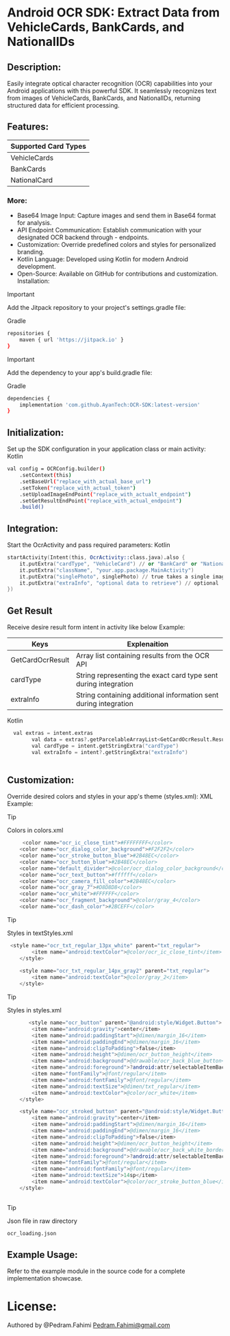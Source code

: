 # Android OCR SDK: Extract Data from VehicleCards, BankCards, and NationalIDs

## Description:

Easily integrate optical character recognition (OCR) capabilities into your Android applications with this powerful SDK. It seamlessly recognizes text from images of VehicleCards, BankCards, and NationalIDs, returning structured data for efficient processing.

## Features:

|  Supported Card Types |
| ------ | 
|VehicleCards |
|BankCards|
|NationalCard|

### More:
- Base64 Image Input: Capture images and send them in Base64 format for analysis.
- API Endpoint Communication: Establish communication with your designated OCR backend through - endpoints.
- Customization: Override predefined colors and styles for personalized branding.
- Kotlin Language: Developed using Kotlin for modern Android development.
- Open-Source: Available on GitHub for contributions and customization.
  Installation:

> [!Important]
> Add the Jitpack repository to your project's settings.gradle file:

Gradle
```sh
repositories {
    maven { url 'https://jitpack.io' }
}
```
> [!Important]
>Add the dependency to your app's build.gradle file:

Gradle
```sh
dependencies {
    implementation 'com.github.AyanTech:OCR-SDK:latest-version'
}
```
## Initialization:

Set up the SDK configuration in your application class or main activity:
Kotlin
```sh
val config = OCRConfig.builder()
    .setContext(this)
    .setBaseUrl("replace_with_actual_base_url")
    .setToken("replace_with_actual_token")
    .setUploadImageEndPoint("replace_with_actualt_endpoint")
    .setGetResultEndPoint("replace_with_actual_endpoint")
    .build()
```

## Integration:

Start the OcrActivity and pass required parameters:
Kotlin
```s
startActivity(Intent(this, OcrActivity::class.java).also {
    it.putExtra("cardType", "VehicleCard") // or "BankCard" or "NationalID"
    it.putExtra("className", "your.app.package.MainActivity")
    it.putExtra("singlePhoto", singlePhoto) // true takes a single image
    it.putExtra("extraInfo", "optional data to retrieve") // optional
})
```

## Get Result

Receive desire result form intent in activity like below Example:

| Keys             | Explenaition |
|------------------| ------ | 
| GetCardOcrResult |  Array list containing results from the OCR API |
| cardType         | String representing the exact card type sent during integration |
| extraInfo        | String containing additional information sent during integration |


Kotlin
```s
  val extras = intent.extras
        val data = extras?.getParcelableArrayList<GetCardOcrResult.Result>("GetCardOcrResult")
        val cardType = intent.getStringExtra("cardType")
        val extraInfo = intent?.getStringExtra("extraInfo")
         
```

## Customization:

Override desired colors and styles in your app's theme (styles.xml):
XML Example:

> [!Tip]
>Colors in colors.xml
```s
     <color name="ocr_ic_close_tint">#FFFFFFFF</color>
    <color name="ocr_dialog_color_background">#F2F2F2</color>
    <color name="ocr_stroke_button_blue">#2B48EC</color>
    <color name="ocr_button_blue">#2B48EC</color>
    <color name="default_divider">@color/ocr_dialog_color_background</color>
    <color name="ocr_text_button">#ffffff</color>
    <color name="ocr_camera_fill_color">#2B48EC</color>
    <color name="ocr_gray_7">#D8D8D8</color>
    <color name="ocr_white">#FFFFFF</color>
    <color name="ocr_fragment_background">@color/gray_4</color>
    <color name="ocr_dash_color">#2BCEFF</color>
```

> [!Tip]
>Styles in textStyles.xml
```s
 <style name="ocr_txt_regular_13px_white" parent="txt_regular">
        <item name="android:textColor">@color/ocr_ic_close_tint</item>
    </style>
    
    <style name="ocr_txt_regular_14px_gray2" parent="txt_regular">
        <item name="android:textColor">@color/gray_2</item>
    </style>
```

> [!Tip]
>Styles in styles.xml
```s
       <style name="ocr_button" parent="@android:style/Widget.Button">
        <item name="android:gravity">center</item>
        <item name="android:paddingStart">@dimen/margin_16</item>
        <item name="android:paddingEnd">@dimen/margin_16</item>
        <item name="android:clipToPadding">false</item>
        <item name="android:height">@dimen/ocr_button_height</item>
        <item name="android:background">@drawable/ocr_back_blue_button</item>
        <item name="android:foreground">?android:attr/selectableItemBackground</item>
        <item name="fontFamily">@font/regular</item>
        <item name="android:fontFamily">@font/regular</item>
        <item name="android:textSize">@dimen/txt_regular</item>
        <item name="android:textColor">@color/ocr_white</item>
    </style>

    <style name="ocr_stroked_button" parent="@android:style/Widget.Button">
        <item name="android:gravity">center</item>
        <item name="android:paddingStart">@dimen/margin_16</item>
        <item name="android:paddingEnd">@dimen/margin_16</item>
        <item name="android:clipToPadding">false</item>
        <item name="android:height">@dimen/ocr_button_height</item>
        <item name="android:background">@drawable/ocr_back_white_bordered_blue_button</item>
        <item name="android:foreground">?android:attr/selectableItemBackground</item>
        <item name="fontFamily">@font/regular</item>
        <item name="android:fontFamily">@font/regular</item>
        <item name="android:textSize">14sp</item>
        <item name="android:textColor">@color/ocr_stroke_button_blue</item>
    </style>
    
```
> [!Tip]
>Json file in raw directory
```s
ocr_loading.json
```

## Example Usage:
Refer to the example module in the source code for a complete implementation showcase.

# License:
Authored by @Pedram.Fahimi
Pedram.Fahimi@gmail.com

